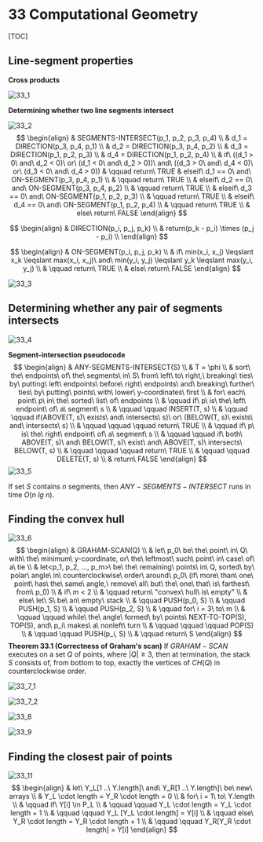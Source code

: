 # 33 Computational Geometry

[TOC]



## Line-segment properties

**Cross products**

![33_1](res/33_1.png)

**Determining whether two line segments intersect**

![33_2](res/33_2.png)
$$
\begin{align}
& SEGMENTS-INTERSECT(p_1, p_2, p_3, p_4) \\
& d_1 = DIRECTION(p_3, p_4, p_1) \\
& d_2 = DIRECTION(p_3, p_4, p_2) \\
& d_3 = DIRECTION(p_1, p_2, p_3) \\
& d_4 = DIRECTION(p_1, p_2, p_4) \\
& if\ ((d_1 > 0\ and\ d_2 < 0)\ or\ (d_1 < 0\ and\ d_2 > 0))\ and\ ((d_3 > 0\ and\ d_4 < 0)\ or\ (d_3 < 0\ and\ d_4 > 0))
& \qquad return\ TRUE
& elseif\ d_1 == 0\ and\ ON-SEGMENT(p_3, p_4, p_1) \\
& \qquad return\ TRUE \\
& elseif\ d_2 == 0\ and\ ON-SEGMENT(p_3, p_4, p_2) \\
& \qquad return\ TRUE \\
& elseif\ d_3 == 0\ and\ ON-SEGMENT(p_1, p_2, p_3) \\
& \qquad return\ TRUE \\
& elseif\ d_4 == 0\ and\ ON-SEGMENT(p_1, p_2, p_4) \\
& \qquad return\ TRUE \\
& else\ return\ FALSE
\end{align}
$$

$$
\begin{align}
& DIRECTION(p_i, p_j, p_k) \\
& return(p_k - p_i) \times (p_j - p_i) \\
\end{align}
$$

$$
\begin{align}
& ON-SEGMENT(p_i, p_j, p_k) \\
& if\ min(x_i, x_j) \leqslant x_k \leqslant max(x_i, x_j)\ and\ min(y_i, y_j) \leqslant y_k \leqslant max(y_i, y_j) \\
& \qquad return\ TRUE \\
& else\ return\ FALSE
\end{align}
$$

![33_3](res/33_3.png)



## Determining whether any pair of segments intersects

![33_4](res/33_4.png)

**Segment-intersection pseudocode**
$$
\begin{align}
& ANY-SEGMENTS-INTERSECT(S) \\
& T = \phi \\
& sort\ the\ endpoints\ of\ the\ segments\ in\ S\ from\ left\ to\ right,\ breaking\ ties\ by\ putting\ left\ endpoints\ before\ right\ endpoints\ and\ breaking\ further\ ties\ by\ putting\ points\ with\ lower\ y-coordinates\ first \\
& for\ each\ point\ p\ in\ the\ sorted\ list\ of\ endpoints \\
& \qquad if\ p\ is\ the\ left\ endpoint\ of\ a\ segment\ s \\
& \qquad \qquad INSERT(T, s) \\
& \qquad \qquad if(ABOVE(T, s)\ exists\ and\ intersects\ s)\ or\ (BELOW(T, s)\ exists\ and\ intersects\ s) \\
& \qquad \qquad \qquad return\ TRUE \\
& \qquad if\ p\ is\ the\ right\ endpoint\ of\ a\ segment\ s \\
& \qquad \qquad if\ both\ ABOVE(T, s)\ and\ BELOW(T, s)\ exist\ and\ ABOVE(T, s)\ intersects\ BELOW(T, s) \\
& \qquad \qquad \qquad return\ TRUE \\
& \qquad \qquad DELETE(T, s) \\
& return\ FALSE
\end{align}
$$
![33_5](res/33_5.png)

If set $S$ contains $n$ segments, then $ANY-SEGMENTS-INTERSECT$ runs in time $O(n\ lg\ n)$.



## Finding the convex hull

![33_6](res/33_6.png)
$$
\begin{align}
& GRAHAM-SCAN(Q) \\
& let\ p_0\ be\ the\ point\ in\ Q\ with\ the\ minimum\ y-coordinate, or\ the\ leftmost\ such\ point\ in\ case\ of\ a\ tie \\
& let<p_1, p_2, ..., p_m>\ be\ the\ remaining\ points\ in\ Q, sorted\ by\ polar\ angle\ in\ counterclockwise\ order\ around\ p_0\ (if\ more\ than\ one\ point\ has\ the\ same\ angle,\ remove\ all\ but\ the\ one\ that\ is\ farthest\ from\ p_0) \\
& if\ m < 2 \\
& \qquad return\ "convex\ hull\ is\ empty" \\
& else\ let\ S\ be\ an\ empty\ stack \\
& \qquad PUSH(p_0, S) \\
& \qquad PUSH(p_1, S) \\
& \qquad PUSH(p_2, S) \\
& \qquad for\ i = 3\ to\ m \\
& \qquad \qquad while\ the\ angle\ formed\ by\ points\ NEXT-TO-TOP(S), TOP(S), and\ p_i\ makes\ a\ nonleft\ turn \\
& \qquad \qquad \qquad POP(S) \\
& \qquad \qquad PUSH(p_i, S) \\
& \qquad return\ S
\end{align}
$$
**Theorem 33.1 (Correctness of Graham's scan)** If $GRAHAM-SCAN$ executes on a set $Q$ of points, where $|Q| \geq 3$, then at termination, the stack $S$ consists of, from bottom to top, exactly the vertices of $CH(Q)$ in counterclockwise order.

![33_7_1](res/33_7_1.png)

![33_7_2](res/33_7_2.png)

![33_8](res/33_8.png)

![33_9](res/33_9.png)



## Finding the closest pair of points

![33_11](res/33_11.png)
$$
\begin{align}
& let\ Y_L[1 ..\ Y.length]\ and\ Y_R[1 ..\ Y.length]\ be\ new\ arrays \\
& Y_L \cdot length = Y_R \cdot length = 0 \\
& for\ i = 1\ to\ Y.length \\
& \qquad if\ Y[i] \in P_L \\
& \qquad \qquad Y_L \cdot length = Y_L \cdot length + 1 \\
& \qquad \qquad Y_L [Y_L \cdot length] = Y[i] \\
& \qquad else\ Y_R \cdot length = Y_R \cdot length + 1 \\
& \qquad \qquad Y_R[Y_R \cdot length] = Y[i]
\end{align}
$$
